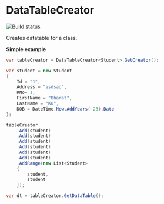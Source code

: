 # DataTableCreator
[![Build status](https://ci.appveyor.com/api/projects/status/j375v8i3etemu43u/branch/master?svg=true)](https://ci.appveyor.com/project/pavinan/datatablecreator/branch/master)


Creates datatable for a class.

**Simple example**

```csharp
var tableCreator = DataTableCreator<Student>.GetCreator();

var student = new Student
{
    Id = "1",
    Address = "asdsad",
    RNo= 1,
    FirstName = "Bharat",
    LastName = "Ku",
    DOB = DateTime.Now.AddYears(-23).Date
};

tableCreator
    .Add(student)
    .Add(student)
    .Add(student)
    .Add(student)
    .Add(student)
    .Add(student)
    .AddRange(new List<Student>
    {
        student,
        student
    });

var dt = tableCreator.GetDataTable();
```
